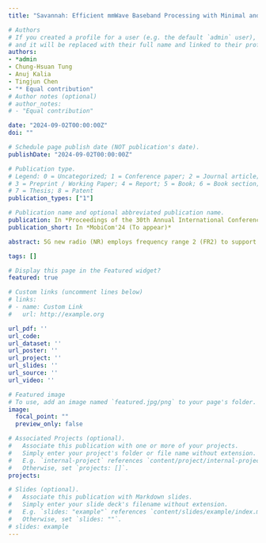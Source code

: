 ```yaml
---
title: "Savannah: Efficient mmWave Baseband Processing with Minimal and Heterogeneous Resources"

# Authors
# If you created a profile for a user (e.g. the default `admin` user), write the username (folder name) here 
# and it will be replaced with their full name and linked to their profile.
authors:
- *admin
- Chung-Hsuan Tung
- Anuj Kalia
- Tingjun Chen
- "* Equal contribution"
# Author notes (optional)
# author_notes:
# - "Equal contribution"

date: "2024-09-02T00:00:00Z"
doi: ""

# Schedule page publish date (NOT publication's date).
publishDate: "2024-09-02T00:00:00Z"

# Publication type.
# Legend: 0 = Uncategorized; 1 = Conference paper; 2 = Journal article;
# 3 = Preprint / Working Paper; 4 = Report; 5 = Book; 6 = Book section;
# 7 = Thesis; 8 = Patent
publication_types: ["1"]

# Publication name and optional abbreviated publication name.
publication: In *Proceedings of the 30th Annual International Conference on Mobile Computing and Networking(MobiCom)*
publication_short: In *MobiCom'24 (To appear)*

abstract: 5G new radio (NR) employs frequency range 2 (FR2) to support higher data rates leveraging the widely available spectrum in the millimeter-wave (mmWave) bands. Compared to systems operating in sub-7 GHz FR1 bands, FR2 employs much shorter slot duration and therefore, poses significant challenges for softwarized baseband processing, a key enabler for virtualized radio access networks (vRANs). Existing systems supporting software baseband processing typically focus on enabling (massive) multiple-input and multiple output (MIMO) using multi-core edge server(s). In the context of FR2, these solutions may fail to meet the more stringent processing deadline or require more intensive computational resources. In this paper, we present Savannah, a framework for efficient mmWave baseband processing using minimal and heterogeneous computing resources, including CPU and eASIC. To address the challenges associated with baseband processing in FR2, Savannah applies techniques for vectorizing matrix operations and memory access patterns, supporting heterogeneous computation via offloading LDPC decoding to an eASIC, and enabling single-core operation. Through extensive experiments, we show that Savannah using a single CPU core and the ACC100 accelerator can support a 2×2 MIMO link with 100 MHz bandwidth under full uplink traffic load, yielding a data rate of up to 487 Mbps.

tags: []

# Display this page in the Featured widget?
featured: true

# Custom links (uncomment lines below)
# links:
# - name: Custom Link
#   url: http://example.org

url_pdf: ''
url_code: 
url_dataset: ''
url_poster: ''
url_project: ''
url_slides: ''
url_source: ''
url_video: ''

# Featured image
# To use, add an image named `featured.jpg/png` to your page's folder. 
image:
  focal_point: ""
  preview_only: false

# Associated Projects (optional).
#   Associate this publication with one or more of your projects.
#   Simply enter your project's folder or file name without extension.
#   E.g. `internal-project` references `content/project/internal-project/index.md`.
#   Otherwise, set `projects: []`.
projects:

# Slides (optional).
#   Associate this publication with Markdown slides.
#   Simply enter your slide deck's filename without extension.
#   E.g. `slides: "example"` references `content/slides/example/index.md`.
#   Otherwise, set `slides: ""`.
# slides: example
---
```

<!-- 
{{% callout note %}}
Click the *Cite* button above to demo the feature to enable visitors to import publication metadata into their reference management software.
{{% /callout %}} -->



